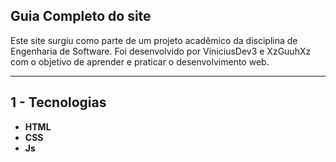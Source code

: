 ## Guia Completo do site

Este site surgiu como parte de um projeto acadêmico da disciplina de Engenharia de Software. Foi desenvolvido por ViniciusDev3 e XzGuuhXz com o objetivo de aprender e praticar o desenvolvimento web.

---

## 1 - Tecnologias

- **HTML**
- **CSS**
- **Js**
